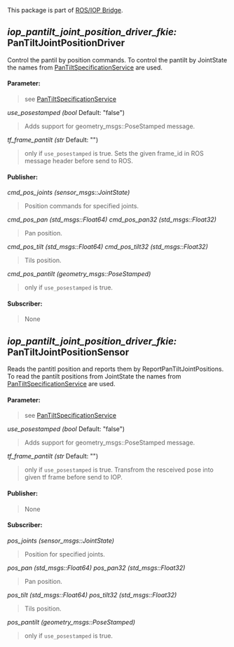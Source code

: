 This package is part of [ROS/IOP Bridge](https://github.com/fkie/iop_core/blob/master/README.md).


## _iop_pantilt_joint_position_driver_fkie:_ PanTiltJointPositionDriver

Control the pantil by position commands. To control the pantilt by JointState the names from [PanTiltSpecificationService](../iop_pantilt_specification_service_fkie/README.md#iop_pantilt_specification_service_fkie-pantiltspecificationservice) are used.

#### Parameter:

> see [PanTiltSpecificationService](../iop_pantilt_specification_service_fkie/README.md#iop_pantilt_specification_service_fkie-pantiltspecificationservice)

_use_posestamped (bool_ Default: "false")

> Adds support for geometry_msgs::PoseStamped message.

_tf_frame_pantilt (str_ Default: "")

> only if ```use_posestamped``` is true. Sets the given frame_id in ROS message header before send to ROS.

#### Publisher:

_cmd_pos_joints (sensor_msgs::JointState)_

> Position commands for specified joints.

_cmd_pos_pan (std_msgs::Float64)_
_cmd_pos_pan32 (std_msgs::Float32)_

> Pan position.

_cmd_pos_tilt (std_msgs::Float64)_
_cmd_pos_tilt32 (std_msgs::Float32)_

> Tils position.

_cmd_pos_pantilt (geometry_msgs::PoseStamped)_

> only if ```use_posestamped``` is true.

#### Subscriber:

> None


## _iop_pantilt_joint_position_driver_fkie:_ PanTiltJointPositionSensor

Reads the pantitl position and reports them by ReportPanTiltJointPositions. To read the pantilt positions from JointState the names from [PanTiltSpecificationService](../iop_pantilt_specification_service_fkie/README.md#iop_pantilt_specification_service_fkie-pantiltspecificationservice) are used.

#### Parameter:

> see [PanTiltSpecificationService](../iop_pantilt_specification_service_fkie/README.md#iop_pantilt_specification_service_fkie-pantiltspecificationservice)

_use_posestamped (bool_ Default: "false")

> Adds support for geometry_msgs::PoseStamped message.

_tf_frame_pantilt (str_ Default: "")

> only if ```use_posestamped``` is true. Transfrom the resceived pose into given tf frame before send to IOP.

#### Publisher:

> None

#### Subscriber:

_pos_joints (sensor_msgs::JointState)_

> Position for specified joints.

_pos_pan (std_msgs::Float64)_
_pos_pan32 (std_msgs::Float32)_

> Pan position.

_pos_tilt (std_msgs::Float64)_
_pos_tilt32 (std_msgs::Float32)_

> Tils position.

_pos_pantilt (geometry_msgs::PoseStamped)_

> only if ```use_posestamped``` is true.

